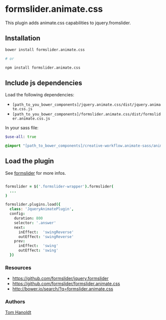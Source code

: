 # formslider.animate.css
This plugin adds animate.css capabilities to jquery.fromslider.
## Installation
```bash
bower install formslider.animate.css

# or

npm install formslider.animate.css
```

## Include js dependencies
Load the following dependencies:
  * `[path_to_you_bower_components]/jquery.animate.css/dist/jquery.animate.css.js`
  * `[path_to_you_bower_components]/formslider.animate.css/dist/formslider.animate.css.js`

In your sass file:
```sass
$use-all: true

@import "[path_to_bower_components]/creative-workflow.animate-sass/animate"
```


## Load the plugin
See [formslider](https://github.com/formslider/jquery.formslider) for more infos.

```coffee

formslider = $('.formslider-wrapper').formslider(
  ...
)

formslider.plugins.load({
  class: 'JqueryAnimatePlugin',
  config:
    duration: 800
    selector: '.answer'
    next:
      inEffect:  'swingReverse'
      outEffect: 'swingReverse'
    prev:
      inEffect:  'swing'
      outEffect: 'swing'
  })
```

### Resources
  * https://github.com/formslider/jquery.formslider
  * https://github.com/formslider/formslider.animate.css
  * http://bower.io/search/?q=formslider.animate.css

### Authors

  [Tom Hanoldt](https://www.tomhanoldt.info)
